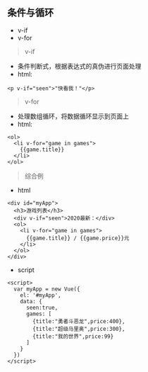 ## 条件与循环
- v-if
- v-for

> v-if
- 条件判断式，根据表达式的真伪进行页面处理
- html:
```
<p v-if="seen">"快看我！"</p>
```

> v-for
- 处理数组循环，将数据循环显示到页面上
- html:
```
<ol>
  <li v-for="game in games">
    {{game.title}}
  </li>
</ol>
```

>综合例
- html
```
<div id="myApp">
  <h3>游戏列表</h3>
  <div v-if="seen">2020最新：</div>
  <ol>
    <li v-for="game in games">
      {{game.title}} / {{game.price}}元
    </li>
  </ol>
</div>
```
- script
```
<script>
  var myApp = new Vue({
    el: '#myApp',
    data: {
      seen:true,
      games: [
        {title:"勇者斗恶龙",price:400},
        {title:"超级马里奥",price:300},
        {title:"我的世界",price:99}
      ]
    }
  })
</script>
```